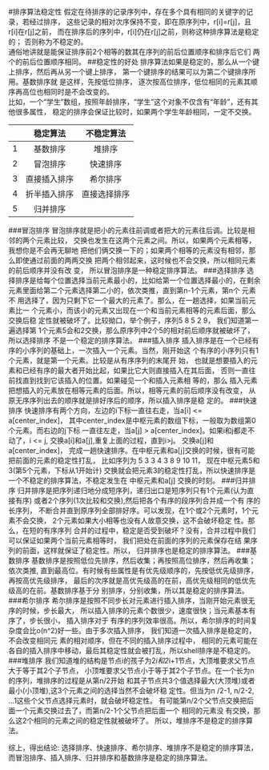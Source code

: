 #排序算法稳定性
假定在待排序的记录序列中，存在多个具有相同的关键字的记录，若经过排序，
这些记录的相对次序保持不变，即在原序列中，r[i]=r[j]，且r[i]在r[j]之前，
而在排序后的序列中，r[i]仍在r[j]之前，则称这种排序算法是稳定的；
否则称为不稳定的。<br>
通俗地讲就是能保证排序前2个相等的数其在序列的前后位置顺序和排序后它们
两个的前后位置顺序相同。
##稳定性的好处
排序算法如果是稳定的，那么从一个键上排序，然后再从另一个键上排序，
第一个键排序的结果可以为第二个键排序所用。基数排序就 是这样，先按低位排序，
逐次按高位排序，低位相同的元素其顺序再高位也相同时是不会改变的。<br>
比如，一个“学生”数组，按照年龄排序，“学生”这个对象不仅含有“年龄”，还有其他很多属性，
稳定的排序会保证比较时，如果两个学生年龄相同，一定不交换。

| | 稳定算法 | 不稳定算法 |
| :------: | :------: | :------: |
|1|基数排序|堆排序|
|2|冒泡排序|快速排序|
|3|直接插入排序|希尔排序|
|4|折半插入排序|直接选择排序|
|5|归并排序||
###冒泡排序
冒泡排序就是把小的元素往前调或者把大的元素往后调。比较是相邻的两个元素比较，
交换也发生在这两个元素之间。所以，如果两个元素相等，我想你是不会再无聊地
把他们俩交换一下的；如果两个相等的元素没有相邻，那么即使通过前面的两两交换
把两个相邻起来，这时候也不会交换，所以相同元素的前后顺序并没有改 变，
所以冒泡排序是一种稳定排序算法。
###选择排序
选择排序是给每个位置选择当前元素最小的，比如给第一个位置选择最小的，在剩余
元素里面给第二个元素选择第二小的，依次类推，直到第n-1个元素，第n个 元素不
用选择了，因为只剩下它一个最大的元素了。那么，在一趟选择，如果当前元素比一
个元素小，而该小的元素又出现在一个和当前元素相等的元素后面，那么 交换后稳
定性就被破坏了。比较拗口，举个例子，序列5 8 5 2 9， 我们知道第一遍选择第
1个元素5会和2交换，那么原序列中2个5的相对前后顺序就被破坏了，所以选择排序
不是一个稳定的排序算法。
###插入排序
插入排序是在一个已经有序的小序列的基础上，一次插入一个元素。当然，刚开始这
个有序的小序列只有1个元素，就是第一个元素。比较是从有序序列的末尾开 始，
也就是想要插入的元素和已经有序的最大者开始比起，如果比它大则直接插入在其后面，
否则一直往前找直到找到它该插入的位置。如果碰见一个和插入元素相 等的，那么
插入元素把想插入的元素放在相等元素的后面。所以，相等元素的前后顺序没有改变，
从原无序序列出去的顺序就是排好序后的顺序，所以插入排序是稳 定的。
###快速排序
快速排序有两个方向，左边的i下标一直往右走，当a[i] <= a[center_index]，
其中center_index是中枢元素的数组下标，一般取为数组第0个元素。而右边的j下标
一直往左走，当a[j] > a[center_index]。如果i和j都走不动了，i <= j,
交换a[i]和a[j],重复上面的过程，直到i>j。 交换a[j]和a[center_index]，
完成一趟快速排序。在中枢元素和a[j]交换的时候，很有可能把前面的元素的稳定性打乱，
比如序列为 5 3 3 4 3 8 9 10 11， 现在中枢元素5和3(第5个元素，下标从1开始计)
交换就会把元素3的稳定性打乱，所以快速排序是一个不稳定的排序算法，不稳定发生在
中枢元素和a[j] 交换的时刻。
###归并排序
归并排序是把序列递归地分成短序列，递归出口是短序列只有1个元素(认为直接有序)
或者2个序列(1次比较和交换),然后把各个有序的段序列合并成一个有 序的长序列，
不断合并直到原序列全部排好序。可以发现，在1个或2个元素时，1个元素不会交换，
2个元素如果大小相等也没有人故意交换，这不会破坏稳定 性。那么，在短的有序序列
合并的过程中，稳定是否受到破坏？没有，合并过程中我们可以保证如果两个当前元素相等时，
我们把处在前面的序列的元素保存在结 果序列的前面，这样就保证了稳定性。所以，
归并排序也是稳定的排序算法。
###基数排序
基数排序是按照低位先排序，然后收集；再按照高位排序，然后再收集；依次类推,
直到最高位。有时候有些属性是有优先级顺序的，先按低优先级排序，再按高优先级排序，
最后的次序就是高优先级高的在前，高优先级相同的低优先级高的在前。基数排序基于分
别排序，分别收集，所以其是稳定的排序算法。
###希尔排序
希尔排序是按照不同步长对元素进行插入排序，当刚开始元素很无序的时候，步长最大，
所以插入排序的元素个数很少，速度很快；当元素基本有序了，步长很小， 插入排序对于
有序的序列效率很高。所以，希尔排序的时间复杂度会比o(n^2)好一些。由于多次插入排序，
我们知道一次插入排序是稳定的，不会改变相同元 素的相对顺序，但在不同的插入排序过程中，
相同的元素可能在各自的插入排序中移动，最后其稳定性就会被打乱，所以shell排序是不稳定的。
###堆排序
我们知道堆的结构是节点i的孩子为2*i和2*i+1节点，大顶堆要求父节点大于等于其2个子节点，
小顶堆要求父节点小于等于其2个子节点。在一个长为n 的序列，堆排序的过程是从第n/2开始
和其子节点共3个值选择最大(大顶堆)或者最小(小顶堆),这3个元素之间的选择当然不会破坏稳
定性。但当为n /2-1, n/2-2, ...1这些个父节点选择元素时，就会破坏稳定性。
有可能第n/2个父节点交换把后面一个元素交换过去了，而第n/2-1个父节点把后面一个
相同的元素没 有交换，那么这2个相同的元素之间的稳定性就被破坏了。
所以，堆排序不是稳定的排序算法。

综上，得出结论: 选择排序、快速排序、希尔排序、堆排序不是稳定的排序算法，
而冒泡排序、插入排序、归并排序和基数排序是稳定的排序算法。




